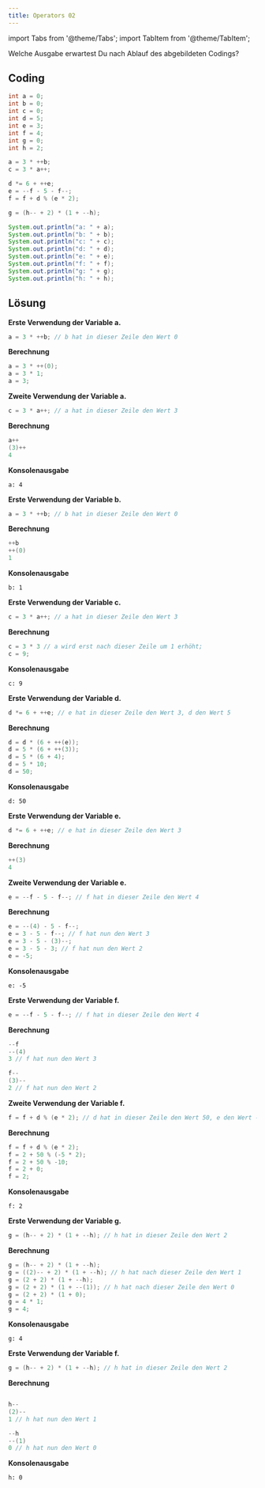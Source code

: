 ```yaml
---
title: Operators 02
---
```


import Tabs from '@theme/Tabs';
import TabItem from '@theme/TabItem';

Welche Ausgabe erwartest Du nach Ablauf des abgebildeten Codings?

## Coding

```java
int a = 0;
int b = 0;
int c = 0;
int d = 5;
int e = 3;
int f = 4;
int g = 0;
int h = 2;

a = 3 * ++b;
c = 3 * a++;

d *= 6 + ++e;
e = --f - 5 - f--;
f = f + d % (e * 2);

g = (h-- + 2) * (1 + --h);

System.out.println("a: " + a);
System.out.println("b: " + b);
System.out.println("c: " + c);
System.out.println("d: " + d);
System.out.println("e: " + e);
System.out.println("f: " + f);
System.out.println("g: " + g);
System.out.println("h: " + h);
```

## Lösung

<Tabs>
  <TabItem value="a" label="a" default>

**Erste Verwendung der Variable a.**

```java
a = 3 * ++b; // b hat in dieser Zeile den Wert 0
```

**Berechnung**

```java
a = 3 * ++(0);
a = 3 * 1;
a = 3;
```

**Zweite Verwendung der Variable a.**

```java
c = 3 * a++; // a hat in dieser Zeile den Wert 3
```

**Berechnung**

```java
a++
(3)++
4
```

**Konsolenausgabe**

```console
a: 4
```

  </TabItem>
  <TabItem value="b" label="b">

**Erste Verwendung der Variable b.**

```java
a = 3 * ++b; // b hat in dieser Zeile den Wert 0
```

**Berechnung**

```java
++b
++(0)
1
```

**Konsolenausgabe**

```console
b: 1
```

  </TabItem>
  <TabItem value="c" label="c">

**Erste Verwendung der Variable c.**

```java
c = 3 * a++; // a hat in dieser Zeile den Wert 3
```

**Berechnung**

```java
c = 3 * 3 // a wird erst nach dieser Zeile um 1 erhöht;
c = 9;
```

**Konsolenausgabe**

```console
c: 9
```

  </TabItem>
  <TabItem value="d" label="d">

**Erste Verwendung der Variable d.**

```java
d *= 6 + ++e; // e hat in dieser Zeile den Wert 3, d den Wert 5
```

**Berechnung**

```java
d = d * (6 + ++(e));
d = 5 * (6 + ++(3));
d = 5 * (6 + 4);
d = 5 * 10;
d = 50;
```

**Konsolenausgabe**

```console
d: 50
```

  </TabItem>
  <TabItem value="e" label="e">

**Erste Verwendung der Variable e.**

```java
d *= 6 + ++e; // e hat in dieser Zeile den Wert 3
```

**Berechnung**

```java
++(3)
4
```

**Zweite Verwendung der Variable e.**

```java
e = --f - 5 - f--; // f hat in dieser Zeile den Wert 4
```

**Berechnung**

```java
e = --(4) - 5 - f--;
e = 3 - 5 - f--; // f hat nun den Wert 3
e = 3 - 5 - (3)--;
e = 3 - 5 - 3; // f hat nun den Wert 2
e = -5;
```

**Konsolenausgabe**

```console
e: -5
```

  </TabItem>
  <TabItem value="f" label="f">

**Erste Verwendung der Variable f.**

```java
e = --f - 5 - f--; // f hat in dieser Zeile den Wert 4
```

**Berechnung**

```java
--f
--(4)
3 // f hat nun den Wert 3

f--
(3)--
2 // f hat nun den Wert 2

```

**Zweite Verwendung der Variable f.**

```java
f = f + d % (e * 2); // d hat in dieser Zeile den Wert 50, e den Wert -5, f den Wert 2
```

**Berechnung**

```java
f = f + d % (e * 2);
f = 2 + 50 % (-5 * 2);
f = 2 + 50 % -10;
f = 2 + 0;
f = 2;
```

**Konsolenausgabe**

```console
f: 2
```

  </TabItem>
  <TabItem value="g" label="g">

**Erste Verwendung der Variable g.**

```java
g = (h-- + 2) * (1 + --h); // h hat in dieser Zeile den Wert 2
```

**Berechnung**

```java
g = (h-- + 2) * (1 + --h);
g = ((2)-- + 2) * (1 + --h); // h hat nach dieser Zeile den Wert 1
g = (2 + 2) * (1 + --h);
g = (2 + 2) * (1 + --(1)); // h hat nach dieser Zeile den Wert 0
g = (2 + 2) * (1 + 0);
g = 4 * 1;
g = 4;
```

**Konsolenausgabe**

```console
g: 4
```

  </TabItem>
  <TabItem value="h" label="h">

**Erste Verwendung der Variable f.**

```java
g = (h-- + 2) * (1 + --h); // h hat in dieser Zeile den Wert 2
```

**Berechnung**

```java

h--
(2)--
1 // h hat nun den Wert 1

--h
--(1)
0 // h hat nun den Wert 0

```

**Konsolenausgabe**

```console
h: 0
```

  </TabItem>
</Tabs>
